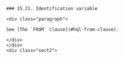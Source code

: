     ### 15.21. Identification variable

    <div class="paragraph">

    See [The `FROM` clause](#hql-from-clause).

    </div>
    </div>
    <div class="sect2">